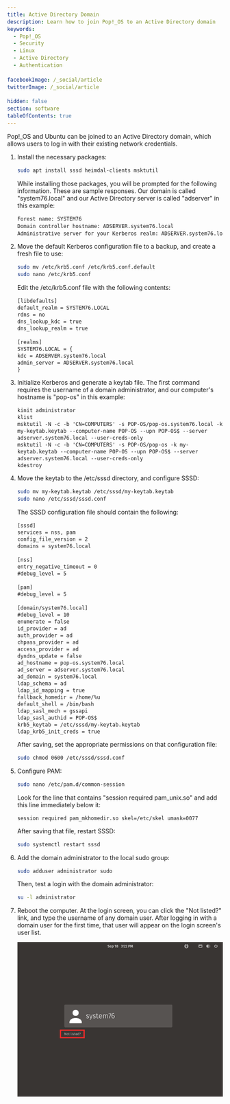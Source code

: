```yaml
---
title: Active Directory Domain
description: Learn how to join Pop!_OS to an Active Directory domain
keywords:
  - Pop!_OS
  - Security
  - Linux
  - Active Directory
  - Authentication

facebookImage: /_social/article
twitterImage: /_social/article

hidden: false
section: software
tableOfContents: true
---
```


Pop!\_OS and Ubuntu can be joined to an Active Directory domain, which allows users to log in with their existing network credentials.

1. Install the necessary packages:

    ```bash
    sudo apt install sssd heimdal-clients msktutil
    ```

    While installing those packages, you will be prompted for the following information. These are sample responses. Our domain is called "system76.local" and our Active Directory server is called "adserver" in this example:

    ```bash
    Forest name: SYSTEM76
    Domain controller hostname: ADSERVER.system76.local
    Administrative server for your Kerberos realm: ADSERVER.system76.local
    ```

2. Move the default Kerberos configuration file to a backup, and create a fresh file to use:

    ```bash
    sudo mv /etc/krb5.conf /etc/krb5.conf.default
    sudo nano /etc/krb5.conf
    ```

    Edit the /etc/krb5.conf file with the following contents:

    ```
    [libdefaults]
    default_realm = SYSTEM76.LOCAL
    rdns = no
    dns_lookup_kdc = true
    dns_lookup_realm = true

    [realms]
    SYSTEM76.LOCAL = {
    kdc = ADSERVER.system76.local
    admin_server = ADSERVER.system76.local
    }
    ```

3. Initialize Kerberos and generate a keytab file. The first command requires the username of a domain administrator, and our computer's hostname is "pop-os" in this example:

    ```
    kinit administrator
    klist
    msktutil -N -c -b 'CN=COMPUTERS' -s POP-OS/pop-os.system76.local -k my-keytab.keytab --computer-name POP-OS --upn POP-OS$ --server adserver.system76.local --user-creds-only
    msktutil -N -c -b 'CN=COMPUTERS' -s POP-OS/pop-os -k my-keytab.keytab --computer-name POP-OS --upn POP-OS$ --server adserver.system76.local --user-creds-only
    kdestroy
    ```

4. Move the keytab to the /etc/sssd directory, and configure SSSD:

    ```bash
    sudo mv my-keytab.keytab /etc/sssd/my-keytab.keytab
    sudo nano /etc/sssd/sssd.conf
    ```

    The SSSD configuration file should contain the following:

    ```
    [sssd]
    services = nss, pam
    config_file_version = 2
    domains = system76.local

    [nss]
    entry_negative_timeout = 0
    #debug_level = 5

    [pam]
    #debug_level = 5

    [domain/system76.local]
    #debug_level = 10
    enumerate = false
    id_provider = ad
    auth_provider = ad
    chpass_provider = ad
    access_provider = ad
    dyndns_update = false
    ad_hostname = pop-os.system76.local
    ad_server = adserver.system76.local
    ad_domain = system76.local
    ldap_schema = ad
    ldap_id_mapping = true
    fallback_homedir = /home/%u
    default_shell = /bin/bash
    ldap_sasl_mech = gssapi
    ldap_sasl_authid = POP-OS$
    krb5_keytab = /etc/sssd/my-keytab.keytab
    ldap_krb5_init_creds = true
    ```

    After saving, set the appropriate permissions on that configuration file:

    ```bash
    sudo chmod 0600 /etc/sssd/sssd.conf
    ```

5. Configure PAM:

    ```bash
    sudo nano /etc/pam.d/common-session
    ```

    Look for the line that contains "session required pam_unix.so" and add this line immediately below it:

    ```
    session required pam_mkhomedir.so skel=/etc/skel umask=0077
    ```

    After saving that file, restart SSSD:

    ```bash
    sudo systemctl restart sssd
    ```

6. Add the domain administrator to the local sudo group:

    ```bash
    sudo adduser administrator sudo
    ```

    Then, test a login with the domain administrator:

    ```bash
    su -l administrator
    ```

7. Reboot the computer. At the login screen, you can click the "Not listed?" link, and type the username of any domain user. After logging in with a domain user for the first time, that user will appear on the login screen's user list.

    ![Login Screen](/images/active-directory-client/login-screen-not-listed.png)
